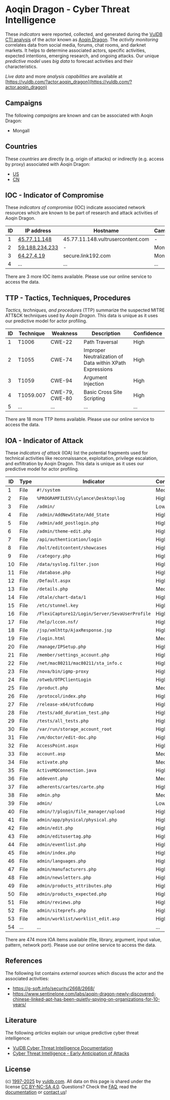 # Aoqin Dragon - Cyber Threat Intelligence

These _indicators_ were reported, collected, and generated during the [VulDB CTI analysis](https://vuldb.com/?kb.cti) of the actor known as [Aoqin Dragon](https://vuldb.com/?actor.aoqin_dragon). The _activity monitoring_ correlates data from social media, forums, chat rooms, and darknet markets. It helps to determine associated actors, specific activities, expected intentions, emerging research, and ongoing attacks. Our unique _predictive model_ uses _big data_ to forecast activities and their characteristics.

_Live data_ and more _analysis capabilities_ are available at [https://vuldb.com/?actor.aoqin_dragon](https://vuldb.com/?actor.aoqin_dragon)

## Campaigns

The following _campaigns_ are known and can be associated with Aoqin Dragon:

* Mongall

## Countries

These _countries_ are directly (e.g. origin of attacks) or indirectly (e.g. access by proxy) associated with Aoqin Dragon:

* [US](https://vuldb.com/?country.us)
* [CN](https://vuldb.com/?country.cn)

## IOC - Indicator of Compromise

These _indicators of compromise_ (IOC) indicate associated network resources which are known to be part of research and attack activities of Aoqin Dragon.

ID | IP address | Hostname | Campaign | Confidence
-- | ---------- | -------- | -------- | ----------
1 | [45.77.11.148](https://vuldb.com/?ip.45.77.11.148) | 45.77.11.148.vultrusercontent.com | - | Medium
2 | [59.188.234.233](https://vuldb.com/?ip.59.188.234.233) | - | Mongall | High
3 | [64.27.4.19](https://vuldb.com/?ip.64.27.4.19) | secure.link192.com | Mongall | High
4 | ... | ... | ... | ...

There are 3 more IOC items available. Please use our online service to access the data.

## TTP - Tactics, Techniques, Procedures

_Tactics, techniques, and procedures_ (TTP) summarize the suspected MITRE ATT&CK techniques used by _Aoqin Dragon_. This data is unique as it uses our predictive model for actor profiling.

ID | Technique | Weakness | Description | Confidence
-- | --------- | -------- | ----------- | ----------
1 | T1006 | CWE-22 | Path Traversal | High
2 | T1055 | CWE-74 | Improper Neutralization of Data within XPath Expressions | High
3 | T1059 | CWE-94 | Argument Injection | High
4 | T1059.007 | CWE-79, CWE-80 | Basic Cross Site Scripting | High
5 | ... | ... | ... | ...

There are 18 more TTP items available. Please use our online service to access the data.

## IOA - Indicator of Attack

These _indicators of attack_ (IOA) list the potential fragments used for technical activities like reconnaissance, exploitation, privilege escalation, and exfiltration by Aoqin Dragon. This data is unique as it uses our predictive model for actor profiling.

ID | Type | Indicator | Confidence
-- | ---- | --------- | ----------
1 | File | `#!/system` | Medium
2 | File | `%PROGRAMFILES%\Cylance\Desktop\log` | High
3 | File | `/admin/` | Low
4 | File | `/admin/AddNewState/Add_State` | High
5 | File | `/admin/add_postlogin.php` | High
6 | File | `/admin/theme-edit.php` | High
7 | File | `/api/authentication/login` | High
8 | File | `/bolt/editcontent/showcases` | High
9 | File | `/category.php` | High
10 | File | `/data/syslog.filter.json` | High
11 | File | `/database.php` | High
12 | File | `/Default.aspx` | High
13 | File | `/details.php` | Medium
14 | File | `/dtale/chart-data/1` | High
15 | File | `/etc/stunnel.key` | High
16 | File | `/FlexiCapture12/Login/Server/SevaUserProfile` | High
17 | File | `/help/lccon.nsf/` | High
18 | File | `/jsp/xmlhttp/AjaxResponse.jsp` | High
19 | File | `/login.html` | Medium
20 | File | `/manage/IPSetup.php` | High
21 | File | `/member/settings_account.php` | High
22 | File | `/net/mac80211/mac80211/sta_info.c` | High
23 | File | `/nova/bin/igmp-proxy` | High
24 | File | `/otweb/OTPClientLogin` | High
25 | File | `/product.php` | Medium
26 | File | `/protocol/index.php` | High
27 | File | `/release-x64/otfccdump` | High
28 | File | `/tests/add_duration_test.php` | High
29 | File | `/tests/all_tests.php` | High
30 | File | `/var/run/storage_account_root` | High
31 | File | `/vm/doctor/edit-doc.php` | High
32 | File | `AccessPoint.aspx` | High
33 | File | `account.asp` | Medium
34 | File | `activate.php` | Medium
35 | File | `ActiveMQConnection.java` | High
36 | File | `addevent.php` | Medium
37 | File | `adherents/cartes/carte.php` | High
38 | File | `admin.php` | Medium
39 | File | `admin/` | Low
40 | File | `admin/?/plugin/file_manager/upload` | High
41 | File | `admin/app/physical/physical.php` | High
42 | File | `admin/edit.php` | High
43 | File | `admin/editusertag.php` | High
44 | File | `admin/eventlist.php` | High
45 | File | `admin/index.php` | High
46 | File | `admin/languages.php` | High
47 | File | `admin/manufacturers.php` | High
48 | File | `admin/newsletters.php` | High
49 | File | `admin/products_attributes.php` | High
50 | File | `admin/products_expected.php` | High
51 | File | `admin/reviews.php` | High
52 | File | `admin/siteprefs.php` | High
53 | File | `admin/worklist/worklist_edit.asp` | High
54 | ... | ... | ...

There are 474 more IOA items available (file, library, argument, input value, pattern, network port). Please use our online service to access the data.

## References

The following list contains _external sources_ which discuss the actor and the associated activities:

* https://g-soft.info/security/2668/2668/
* https://www.sentinelone.com/labs/aoqin-dragon-newly-discovered-chinese-linked-apt-has-been-quietly-spying-on-organizations-for-10-years/

## Literature

The following _articles_ explain our unique predictive cyber threat intelligence:

* [VulDB Cyber Threat Intelligence Documentation](https://vuldb.com/?kb.cti)
* [Cyber Threat Intelligence - Early Anticipation of Attacks](https://www.scip.ch/en/?labs.20201022)

## License

(c) [1997-2025](https://vuldb.com/?kb.changelog) by [vuldb.com](https://vuldb.com/?kb.about). All data on this page is shared under the license [CC BY-NC-SA 4.0](https://creativecommons.org/licenses/by-nc-sa/4.0/). Questions? Check the [FAQ](https://vuldb.com/?kb.faq), read the [documentation](https://vuldb.com/?kb) or [contact us](https://vuldb.com/?contact)!
